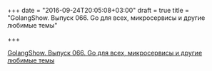 +++
date = "2016-09-24T20:05:08+03:00"
draft = true
title = "GolangShow. Выпуск 066. Go для всех, микросервисы и другие любимые темы"

+++

<p><a href="http://golangshow.com/episode/2016/07-21-066/">GolangShow. Выпуск 066. Go для всех, микросервисы и другие любимые темы</a></p>
